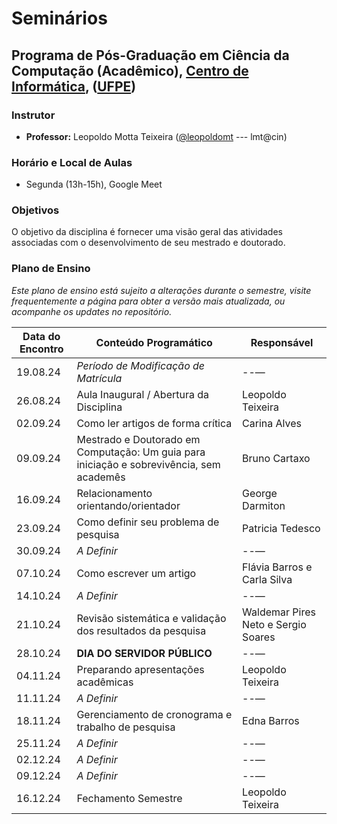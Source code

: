# Seminários

## Programa de Pós-Graduação em Ciência da Computação (Acadêmico), [Centro de Informática](http://www.cin.ufpe.br), ([UFPE](http://www.ufpe.br))

### Instrutor

* **Professor:** Leopoldo Motta Teixeira ([@leopoldomt](https://github.com/leopoldomt) --- lmt@cin)

### Horário e Local de Aulas

* Segunda (13h-15h), Google Meet

### Objetivos

O objetivo da disciplina é fornecer uma visão geral das atividades associadas com o desenvolvimento de seu mestrado e doutorado. 

### Plano de Ensino

*Este plano de ensino está sujeito a alterações durante o semestre, visite frequentemente a página para obter a versão mais atualizada, ou acompanhe os updates no repositório.*

| Data do Encontro | Conteúdo Programático | Responsável           | 
|------------------|-----------------------|-----------------------|
| 19.08.24 |    _Período de Modificação de Matrícula_                |   --—                 |
| 26.08.24 |    Aula Inaugural / Abertura da Disciplina |   Leopoldo Teixeira   |
| 02.09.24 |    Como ler artigos de forma crítica       |   Carina Alves        |
| 09.09.24 |    Mestrado e Doutorado em Computação: Um guia para iniciação e sobrevivência, sem academês    |   Bruno Cartaxo |
| 16.09.24 |    Relacionamento orientando/orientador    |   George Darmiton     |
| 23.09.24 |    Como definir seu problema de pesquisa   |	Patricia Tedesco    |
| 30.09.24 |    _A Definir_                             |   --—                 |
| 07.10.24 |    Como escrever um artigo                 |   Flávia Barros e Carla Silva |
| 14.10.24 |    _A Definir_                             |   --—                 |
| 21.10.24 |    Revisão sistemática e validação dos resultados da pesquisa	| Waldemar Pires Neto e Sergio Soares |
| 28.10.24 |    **DIA DO SERVIDOR PÚBLICO**             |   --—                 |
| 04.11.24 |    Preparando apresentações acadêmicas	    |   Leopoldo Teixeira   |
| 11.11.24 |    _A Definir_                             |   --—                 |
| 18.11.24 |    Gerenciamento de cronograma e trabalho de pesquisa | Edna Barros|
| 25.11.24 |    _A Definir_                             |   --—                 |
| 02.12.24 |    _A Definir_                             |   --—                 |
| 09.12.24 |    _A Definir_                             |   --—                 |
| 16.12.24 |    Fechamento Semestre                     |   Leopoldo Teixeira   |